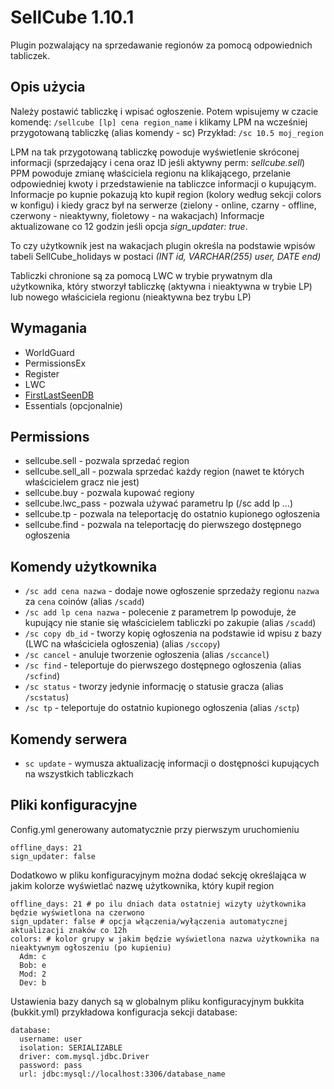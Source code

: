 SellCube 1.10.1
===============
Plugin pozwalający na sprzedawanie regionów za pomocą odpowiednich tabliczek.

Opis użycia
-----------
Należy postawić tabliczkę i wpisać ogłoszenie.
Potem wpisujemy w czacie komendę: `/sellcube [lp] cena region_name` i klikamy LPM na wcześniej przygotowaną tabliczkę (alias komendy - sc)
Przykład: `/sc 10.5 moj_region`

LPM na tak przygotowaną tabliczkę powoduje wyświetlenie skróconej informacji (sprzedający i cena oraz ID jeśli aktywny perm: _sellcube.sell_)
PPM powoduje zmianę właściciela regionu na klikającego, przelanie odpowiedniej kwoty i przedstawienie na tabliczce informacji o kupującym.
Informacje po kupnie pokazują kto kupił region (kolory według sekcji colors w konfigu) i kiedy gracz był na serwerze (zielony - online, czarny - offline, czerwony - nieaktywny, fioletowy - na wakacjach)
Informacje aktualizowane co 12 godzin jeśli opcja _sign_updater: true_.

To czy użytkownik jest na wakacjach plugin określa na podstawie wpisów tabeli SellCube_holidays w postaci _(INT id, VARCHAR(255) user, DATE end)_

Tabliczki chronione są za pomocą LWC w trybie prywatnym dla użytkownika, który stworzył tabliczkę (aktywna i nieaktywna w trybie LP) lub nowego właściciela regionu (nieaktywna bez trybu LP)

Wymagania
---------
* WorldGuard
* PermissionsEx
* Register
* LWC
* [FirstLastSeenDB](https://github.com/blue-pl/FirstLastSeenDB/downloads)
* Essentials (opcjonalnie)

Permissions
-----------
* sellcube.sell - pozwala sprzedać region
* sellcube.sell_all - pozwala sprzedać każdy region (nawet te których właścicielem gracz nie jest)
* sellcube.buy - pozwala kupować regiony
* sellcube.lwc_pass - pozwala używać parametru lp (/sc add lp ...)
* sellcube.tp - pozwala na teleportację do ostatnio kupionego ogłoszenia
* sellcube.find - pozwala na teleportację do pierwszego dostępnego ogłoszenia

Komendy użytkownika
-------------------
* `/sc add cena nazwa` - dodaje nowe ogłoszenie sprzedaży regionu `nazwa` za `cena` coinów (alias `/scadd`)
* `/sc add lp cena nazwa` - polecenie z parametrem lp powoduje, że kupujący nie stanie się właścicielem tabliczki po zakupie (alias `/scadd`)
* `/sc copy db_id` - tworzy kopię ogłoszenia na podstawie id wpisu z bazy (LWC na właściciela ogłoszenia) (alias `/sccopy`)
* `/sc cancel` - anuluje tworzenie ogłoszenia (alias `/sccancel`)
* `/sc find` - teleportuje do pierwszego dostępnego ogłoszenia (alias `/scfind`)
* `/sc status` - tworzy jedynie informację o statusie gracza (alias `/scstatus`)
* `/sc tp` - teleportuje do ostatnio kupionego ogłoszenia (alias `/sctp`)

Komendy serwera
---------------
* `sc update` - wymusza aktualizację informacji o dostępności kupujących na wszystkich tabliczkach

Pliki konfiguracyjne
--------------------
Config.yml generowany automatycznie przy pierwszym uruchomieniu

    offline_days: 21
    sign_updater: false

Dodatkowo w pliku konfiguracyjnym można dodać sekcję określająca w jakim kolorze wyświetlać nazwę użytkownika, który kupił region

    offline_days: 21 # po ilu dniach data ostatniej wizyty użytkownika będzie wyświetlona na czerwono
    sign_updater: false # opcja włączenia/wyłączenia automatycznej aktualizacji znaków co 12h
    colors: # kolor grupy w jakim będzie wyświetlona nazwa użytkownika na nieaktywnym ogłoszeniu (po kupieniu)
      Adm: c
      Bob: e
      Mod: 2
      Dev: b

Ustawienia bazy danych są w globalnym pliku konfiguracyjnym bukkita (bukkit.yml)
przykładowa konfiguracja sekcji database:

    database:
      username: user
      isolation: SERIALIZABLE
      driver: com.mysql.jdbc.Driver
      password: pass
      url: jdbc:mysql://localhost:3306/database_name